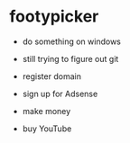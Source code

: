 # footypicker

* do something on windows
* still trying to figure out git

* register domain
* sign up for Adsense
* make money
* buy YouTube
